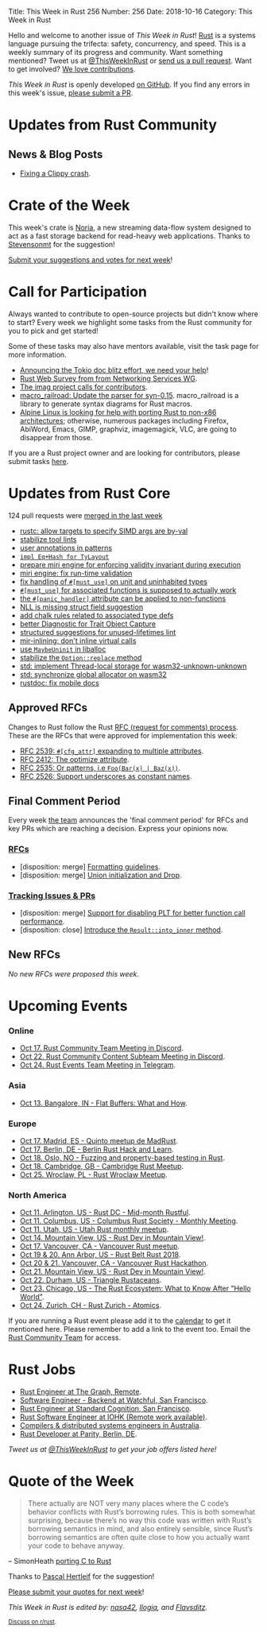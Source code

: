 Title: This Week in Rust 256
Number: 256
Date: 2018-10-16
Category: This Week in Rust

Hello and welcome to another issue of *This Week in Rust*!
[Rust](http://rust-lang.org) is a systems language pursuing the trifecta: safety, concurrency, and speed.
This is a weekly summary of its progress and community.
Want something mentioned? Tweet us at [@ThisWeekInRust](https://twitter.com/ThisWeekInRust) or [send us a pull request](https://github.com/cmr/this-week-in-rust).
Want to get involved? [We love contributions](https://github.com/rust-lang/rust/blob/master/CONTRIBUTING.md).

*This Week in Rust* is openly developed [on GitHub](https://github.com/cmr/this-week-in-rust).
If you find any errors in this week's issue, [please submit a PR](https://github.com/cmr/this-week-in-rust/pulls).

# Updates from Rust Community

## News & Blog Posts

* [Fixing a Clippy crash](https://phansch.net/2018/10/10/fixing-a-clippy-crash/).

# Crate of the Week

This week's crate is [Noria](https://crates.io/crates/noria),  a new streaming data-flow system designed to act as a fast storage backend for read-heavy web applications. Thanks to [Stevensonmt](https://users.rust-lang.org/t/crate-of-the-week/2704/464) for the suggestion!

[Submit your suggestions and votes for next week][submit_crate]!

[submit_crate]: https://users.rust-lang.org/t/crate-of-the-week/2704

# Call for Participation

Always wanted to contribute to open-source projects but didn't know where to start?
Every week we highlight some tasks from the Rust community for you to pick and get started!

Some of these tasks may also have mentors available, visit the task page for more information.

* [Announcing the Tokio doc blitz effort, we need your help](https://tokio.rs/blog/2018-10-doc-blitz/)!
* [Rust Web Survey from from Networking Services WG](https://docs.google.com/forms/d/e/1FAIpQLSf9KCUs-8G87pHB08lM8-iXcDSY_VttOI0PvkKseHaZseCGGA/viewform).
* [The imag project calls for contributors](https://imag-pim.org/blog/2018/10/10/call-for-participation-1/).
* [macro_railroad: Update the parser for syn-0.15](https://github.com/lukaslueg/macro_railroad/issues/17). macro_railroad is a library to generate syntax diagrams for Rust macros.
* [Alpine Linux is looking for help with porting Rust to non-x86 architectures](https://lists.alpinelinux.org/alpine-devel/6295.html); otherwise, numerous packages including Firefox, AbiWord, Emacs, GIMP, graphviz, imagemagick, VLC, are going to disappear from those.

If you are a Rust project owner and are looking for contributors, please submit tasks [here][guidelines].

[guidelines]: https://users.rust-lang.org/t/twir-call-for-participation/4821

# Updates from Rust Core

124 pull requests were [merged in the last week][merged]

[merged]: https://github.com/search?q=is%3Apr+org%3Arust-lang+is%3Amerged+merged%3A2018-10-08..2018-10-15

* [rustc: allow targets to specify SIMD args are by-val](https://github.com/rust-lang/rust/pull/55024)
* [stabilize tool lints](https://github.com/rust-lang/rust/pull/54870)
* [user annotations in patterns](https://github.com/rust-lang/rust/pull/54757)
* [`impl Eq+Hash for TyLayout`](https://github.com/rust-lang/rust/pull/54936)
* [prepare miri engine for enforcing validity invariant during execution](https://github.com/rust-lang/rust/pull/54762)
* [miri engine: fix run-time validation](https://github.com/rust-lang/rust/pull/54955)
* [fix handling of `#[must_use]` on unit and uninhabited types](https://github.com/rust-lang/rust/pull/54920)
* [`#[must_use]` for associated functions is supposed to actually work](https://github.com/rust-lang/rust/pull/55003)
* [the `#[panic_handler]` attribute can be applied to non-functions](https://github.com/rust-lang/rust/pull/54997)
* [NLL is missing struct field suggestion](https://github.com/rust-lang/rust/pull/54831)
* [add chalk rules related to associated type defs](https://github.com/rust-lang/rust/pull/54909)
* [better Diagnostic for Trait Object Capture](https://github.com/rust-lang/rust/pull/54848)
* [structured suggestions for unused-lifetimes lint](https://github.com/rust-lang/rust/pull/54686)
* [mir-inlining: don't inline virtual calls](https://github.com/rust-lang/rust/pull/55046)
* [use `MaybeUninit` in liballoc](https://github.com/rust-lang/rust/pull/54924)
* [stabilize the `Option::replace` method](https://github.com/rust-lang/rust/pull/54904)
* [std: implement Thread-local storage for wasm32-unknown-unknown](https://github.com/rust-lang/rust/pull/54951)
* [std: synchronize global allocator on wasm32](https://github.com/rust-lang/rust/pull/54950)
* [rustdoc: fix mobile docs](https://github.com/rust-lang/rust/pull/54869)

## Approved RFCs

Changes to Rust follow the Rust [RFC (request for comments)
process](https://github.com/rust-lang/rfcs#rust-rfcs). These
are the RFCs that were approved for implementation this week:

* [RFC 2539: `#[cfg_attr]` expanding to multiple attributes](https://github.com/rust-lang/rfcs/pull/2539).
* [RFC 2412: The optimize attribute](https://github.com/rust-lang/rfcs/pull/2412).
* [RFC 2535: Or patterns, i.e `Foo(Bar(x) | Baz(x))`](https://github.com/rust-lang/rfcs/pull/2535).
* [RFC 2526: Support underscores as constant names](https://github.com/rust-lang/rfcs/pull/2526).

## Final Comment Period

Every week [the team](https://www.rust-lang.org/team.html) announces the
'final comment period' for RFCs and key PRs which are reaching a
decision. Express your opinions now.

### [RFCs](https://github.com/rust-lang/rfcs/labels/final-comment-period)

* [disposition: merge] [Formatting guidelines](https://github.com/rust-lang/rfcs/pull/2436).
* [disposition: merge] [Union initialization and Drop](https://github.com/rust-lang/rfcs/pull/2514).

### [Tracking Issues & PRs](https://github.com/rust-lang/rust/labels/final-comment-period)

* [disposition: merge] [Support for disabling PLT for better function call performance](https://github.com/rust-lang/rust/pull/54592).
* [disposition: close] [Introduce the `Result::into_inner` method](https://github.com/rust-lang/rust/pull/54219).

## New RFCs

*No new RFCs were proposed this week.*

# Upcoming Events

### Online

* [Oct 17. Rust Community Team Meeting in Discord](https://discordapp.com/channels/442252698964721669/443773747350994945).
* [Oct 22. Rust Community Content Subteam Meeting in Discord](https://discordapp.com/channels/442252698964721669/443773747350994945).
* [Oct 24. Rust Events Team Meeting in Telegram](https://t.me/joinchat/EkKINhHCgZ9llzvPidOssA).

### Asia

* [Oct 13. Bangalore, IN - Flat Buffers: What and How](https://www.meetup.com/rustox/events/254812229/).

### Europe

* [Oct 17. Madrid, ES - Quinto meetup de MadRust](https://www.meetup.com/MadRust/events/255207242/).
* [Oct 17. Berlin, DE - Berlin Rust Hack and Learn](https://www.meetup.com/opentechschool-berlin/events/255020858/).
* [Oct 18. Oslo, NO - Fuzzing and property-based testing in Rust](https://www.meetup.com/Rust-Oslo/events/254830021/).
* [Oct 18. Cambridge, GB - Cambridge Rust Meetup](https://www.meetup.com/Cambridge-Rust-Meetup/events/pzwshpyxnbxb/).
* [Oct 25. Wroclaw, PL - Rust Wroclaw Meetup](https://www.meetup.com/Rust-Wroclaw/events/255053694/).

### North America

* [Oct 11. Arlington, US - Rust DC - Mid-month Rustful](https://www.meetup.com/RustDC/events/253787466).
* [Oct 11. Columbus, US - Columbus Rust Society - Monthly Meeting](https://www.meetup.com/columbus-rs/events/dbcfrpyxnbpb/).
* [Oct 11. Utah, US - Utah Rust monthly meetup](https://www.meetup.com/utahrust/events/255209633/).
* [Oct 14. Mountain View, US - Rust Dev in Mountain View!](https://www.meetup.com/Rust-Dev-in-Mountain-View/events/glnfcpyxnbsb/).
* [Oct 17. Vancouver, CA - Vancouver Rust meetup](https://www.meetup.com/Vancouver-Rust/events/dqldspyxnbwb/).
* [Oct 19 & 20. Ann Arbor, US - Rust Belt Rust 2018](https://rust-belt-rust.com/).
* [Oct 20 & 21. Vancouver, CA - Vancouver Rust Hackathon](https://www.eventbrite.ca/e/vancouver-rust-hackathon-tickets-50012680273).
* [Oct 21. Mountain View, US - Rust Dev in Mountain View!](https://www.meetup.com/Rust-Dev-in-Mountain-View/events/glnfcpyxnbcc/).
* [Oct 22. Durham, US - Triangle Rustaceans](https://www.meetup.com/triangle-rustaceans/events/mfglwpyxnbdc/).
* [Oct 23. Chicago, US - The Rust Ecosystem: What to Know After "Hello World"](https://www.meetup.com/Chicago-Rust-Meetup/events/255066746).
* [Oct 24. Zurich, CH - Rust Zurich - Atomics](https://www.meetup.com/Rust-Zurich/events/255279862/).

If you are running a Rust event please add it to the [calendar] to get
it mentioned here. Please remember to add a link to the event too.
Email the [Rust Community Team][community] for access.

[calendar]: https://www.google.com/calendar/embed?src=apd9vmbc22egenmtu5l6c5jbfc%40group.calendar.google.com
[community]: mailto:community-team@rust-lang.org

# Rust Jobs

* [Rust Engineer at The Graph, Remote](https://thegraph.com/careers?job=3#section3).
* [Software Engineer - Backend at Watchful, San Francisco](https://jobs.lever.co/watchful/7f502bc3-a91d-46fd-908f-19a9cefbb4b2).
* [Rust Engineer at Standard Cognition, San Francisco](https://www.reddit.com/r/rust/comments/9ml170/job_create_high_performance_rust_systems/).
* [Rust Software Engineer at IOHK (Remote work available)](https://iohk.recruiterbox.com/jobs/fk0177c).
* [Compilers & distributed systems engineers in Australia](https://www.reddit.com/r/rust/comments/9kx94z/job_compilers_distributed_systems_engineers_in/).
* [Rust Developer at Parity, Berlin, DE](https://paritytech.io/jobs/).

*Tweet us at [@ThisWeekInRust](https://twitter.com/ThisWeekInRust) to get your job offers listed here!*

# Quote of the Week

> There actually are NOT very many places where the C code’s behavior conflicts with Rust’s borrowing rules. This is both somewhat surprising, because there’s no way this code was written with Rust’s borrowing semantics in mind, and also entirely sensible, since Rust’s borrowing semantics are often quite close to how you actually want your code to behave anyway.

– SimonHeath [porting C to Rust](https://wiki.alopex.li/PortingCToRust)

Thanks to [Pascal Hertleif](https://users.rust-lang.org/t/twir-quote-of-the-week/328/565) for the suggestion!

[Please submit your quotes for next week](http://users.rust-lang.org/t/twir-quote-of-the-week/328)!

*This Week in Rust is edited by: [nasa42](https://github.com/nasa42), [llogiq](https://github.com/llogiq), and [Flavsditz](https://github.com/Flavsditz).*

<small>[Discuss on r/rust]().</small>
